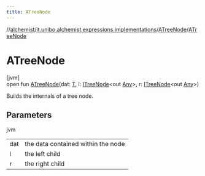 ```yaml
---
title: ATreeNode
---
```

//[alchemist](../../../index.html)/[it.unibo.alchemist.expressions.implementations](../index.html)/[ATreeNode](index.html)/[ATreeNode](-a-tree-node.html)



# ATreeNode



[jvm]\
open fun [ATreeNode](-a-tree-node.html)(dat: [T](../../it.unibo.alchemist.expressions.interfaces/-i-tree-node/index.html), l: [ITreeNode](../../it.unibo.alchemist.expressions.interfaces/-i-tree-node/index.html)<out [Any](https://kotlinlang.org/api/latest/jvm/stdlib/kotlin/-any/index.html)>, r: [ITreeNode](../../it.unibo.alchemist.expressions.interfaces/-i-tree-node/index.html)<out [Any](https://kotlinlang.org/api/latest/jvm/stdlib/kotlin/-any/index.html)>)



Builds the internals of a tree node.



## Parameters


jvm

| | |
|---|---|
| dat | the data contained within the node |
| l | the left child |
| r | the right child |




